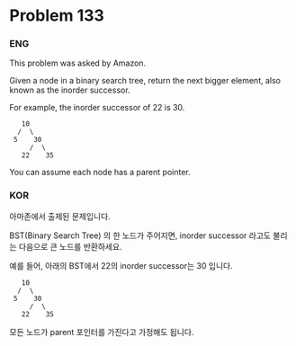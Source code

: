 # Problem 133

### ENG

This problem was asked by Amazon.

Given a node in a binary search tree, return the next bigger element, also known as the inorder successor.

For example, the inorder successor of 22 is 30.

```
   10
  /  \
 5    30
     /  \
   22    35
```

You can assume each node has a parent pointer.

### KOR

아마존에서 출제된 문제입니다.

BST(Binary Search Tree) 의 한 노드가 주어지면, inorder successor 라고도 불리는 다음으로 큰 노드를 반환하세요.

예를 들어, 아래의 BST에서 22의 inorder successor는 30 입니다.

```
   10
  /  \
 5    30
     /  \
   22    35
```

모든 노드가 parent 포인터를 가진다고 가정해도 됩니다.
